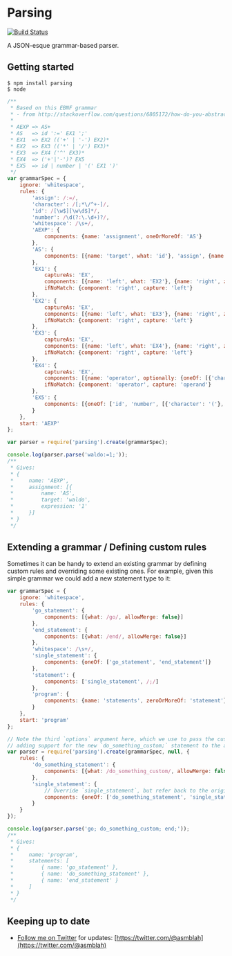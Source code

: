 Parsing
=======

[![Build Status](https://secure.travis-ci.org/asmblah/parsing.png?branch=master)](http://travis-ci.org/asmblah/parsing)

A JSON-esque grammar-based parser.

Getting started
---------------
```shell
$ npm install parsing
$ node
```
```javascript
/**
 * Based on this EBNF grammar
 * - from http://stackoverflow.com/questions/6805172/how-do-you-abstract-some-expression-to-bnf#answer-6805185
 *
 * AEXP => AS+
 * AS   => id ':=' EX1 ';'
 * EX1  => EX2 (('+' | '-') EX2)*
 * EX2  => EX3 (('*' | '/') EX3)*
 * EX3  => EX4 ('^' EX3)*
 * EX4  => ('+'|'-')? EX5
 * EX5  => id | number | '(' EX1 ')'
 */
var grammarSpec = {
    ignore: 'whitespace',
    rules: {
        'assign': /:=/,
        'character': /[;*\/^+-]/,
        'id': /[\w$][\w\d$]*/,
        'number': /\d(?:\.\d+)?/,
        'whitespace': /\s+/,
        'AEXP': {
            components: {name: 'assignment', oneOrMoreOf: 'AS'}
        },
        'AS': {
            components: [{name: 'target', what: 'id'}, 'assign', {name: 'expression', what: 'EX1'}, {'character': ';'}]
        },
        'EX1': {
            captureAs: 'EX',
            components: [{name: 'left', what: 'EX2'}, {name: 'right', zeroOrMoreOf: [{name: 'operator', oneOf: [{'character': '+'}, {'character': '-'}]}, {name: 'operand', what: 'EX2'}]}],
            ifNoMatch: {component: 'right', capture: 'left'}
        },
        'EX2': {
            captureAs: 'EX',
            components: [{name: 'left', what: 'EX3'}, {name: 'right', zeroOrMoreOf: [{name: 'operator', oneOf: [{'character': '*'}, {'character': '/'}]}, {name: 'operand', what: 'EX3'}]}],
            ifNoMatch: {component: 'right', capture: 'left'}
        },
        'EX3': {
            captureAs: 'EX',
            components: [{name: 'left', what: 'EX4'}, {name: 'right', zeroOrMoreOf: [{name: 'operator', what: {'character': '^'}}, {name: 'operand', rule: 'EX3'}]}],
            ifNoMatch: {component: 'right', capture: 'left'}
        },
        'EX4': {
            captureAs: 'EX',
            components: [{name: 'operator', optionally: {oneOf: [{'character': '+'}, {'character': '-'}]}}, {name: 'operand', what: 'EX5'}],
            ifNoMatch: {component: 'operator', capture: 'operand'}
        },
        'EX5': {
            components: [{oneOf: ['id', 'number', [{'character': '('}, 'EX1', {'character': ')'}]]}]
        }
    },
    start: 'AEXP'
};

var parser = require('parsing').create(grammarSpec);

console.log(parser.parse('waldo:=1;'));
/**
 * Gives:
 * {
 *     name: 'AEXP',
 *     assignment: [{
 *         name: 'AS',
 *         target: 'waldo',
 *         expression: '1'
 *     }]
 * }
 */
```

Extending a grammar / Defining custom rules
-------------------------------------------
Sometimes it can be handy to extend an existing grammar by defining custom rules and overriding some existing ones.
For example, given this simple grammar we could add a new statement type to it:

```javascript
var grammarSpec = {
    ignore: 'whitespace',
    rules: {
        'go_statement': {
            components: [{what: /go/, allowMerge: false}]
        },
        'end_statement': {
            components: [{what: /end/, allowMerge: false}]
        },
        'whitespace': /\s+/,
        'single_statement': {
            components: {oneOf: ['go_statement', 'end_statement']}
        },
        'statement': {
            components: ['single_statement', /;/]
        },
        'program': {
            components: {name: 'statements', zeroOrMoreOf: 'statement'}
        }
    },
    start: 'program'
};

// Note the third `options` argument here, which we use to pass the custom rule specs,
// adding support for the new `do_something_custom;` statement to the above grammar
var parser = require('parsing').create(grammarSpec, null, {
    rules: {
        'do_something_statement': {
            components: [{what: /do_something_custom/, allowMerge: false}]
        },
        'single_statement': {
            // Override `single_statement`, but refer back to the original
            components: {oneOf: ['do_something_statement', 'single_statement']}
        }
    }
});

console.log(parser.parse('go; do_something_custom; end;'));
/**
 * Gives:
 * {
 *     name: 'program',
 *     statements: [
 *         { name: 'go_statement' },
 *         { name: 'do_something_statement' },
 *         { name: 'end_statement' }
 *     ]
 * }
 */
```

Keeping up to date
------------------
- [Follow me on Twitter](https://twitter.com/@asmblah) for updates: [https://twitter.com/@asmblah](https://twitter.com/@asmblah)
